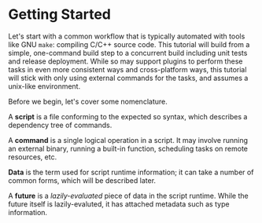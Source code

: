 # Getting Started

Let's start with a common workflow that is typically automated with tools like
GNU `make`: compiling C/C++ source code. This tutorial will build from a simple,
one-command build step to a concurrent build including unit tests and release
deployment. While so may support plugins to perform these tasks in even more
consistent ways and cross-platform ways, this tutorial will stick with only
using external commands for the tasks, and assumes a unix-like environment.

Before we begin, let's cover some nomenclature.

A __script__ is a file conforming to the expected so syntax, which describes a
dependency tree of commands.

A __command__ is a single logical operation in a script. It may involve running
an external binary, running a built-in function, scheduling tasks on remote
resources, etc.

__Data__ is the term used for script runtime information; it can take a number
of common forms, which will be described later.

A __future__ is a _lazily-evaluated_ piece of data in the script runtime. While
the future itself is lazily-evaluted, it has attached metadata such as type
information.
